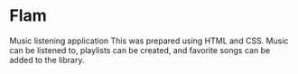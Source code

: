 # Flam
 Music listening application
 This was prepared using HTML and CSS. Music can be listened to, playlists can be created, and favorite songs can be added to the library.

